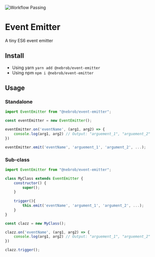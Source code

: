 ![Workflow Passing](https://github.com/nebrob/event-emitter/actions/workflows/npm-publish.yml/badge.svg)
# Event Emitter

A tiny ES6 event emitter

## Install
* Using yarn `yarn add @nebrob/event-emitter`
* Using npm `npm i @nebrob/event-emitter`

## Usage

### Standalone

```javascript
import EventEmitter from "@nebrob/event-emitter";

const eventEmitter = new EventEmitter();

eventEmitter.on('eventName', (arg1, arg2) => {
    console.log(arg1, arg2) // Output: "arguement_1", "arguement_2"
})

eventEmitter.emit('eventName', 'arguement_1', 'argument_2', ...);
```

### Sub-class

```javascript
import EventEmitter from "@nebrob/event-emitter";

class MyClass extends EventEmitter {
    constructor() {
        super();
    }
    
    trigger(){
        this.emit('eventName', 'argument_1', 'argument_2', ...);
    }
}

const clazz = new MyClass();

clazz.on('eventName', (arg1, arg2) => {
    console.log(arg1, arg2) // Output: "arguement_1", "arguement_2"
})

clazz.trigger();
```


